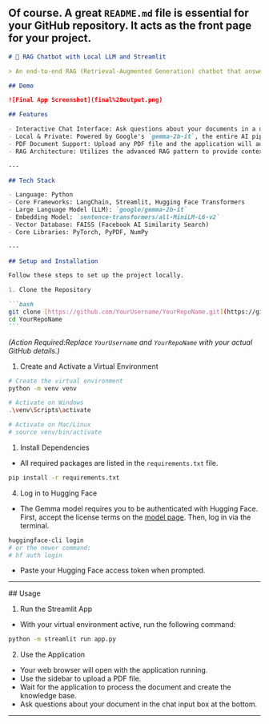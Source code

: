 ## Of course. A great `README.md` file is essential for your GitHub repository. It acts as the front page for your project.

````markdown
# 📄 RAG Chatbot with Local LLM and Streamlit

> An end-to-end RAG (Retrieval-Augmented Generation) chatbot that answers questions about user-uploaded PDF documents. This project runs a powerful, open-source Large Language Model entirely on your local machine, ensuring privacy and eliminating the need for API keys.

## Demo

![Final App Screenshot](final%20output.png)

## Features

- Interactive Chat Interface: Ask questions about your documents in a user-friendly web UI built with Streamlit.
- Local & Private: Powered by Google's `gemma-2b-it`, the entire AI pipeline runs locally. Your documents and queries never leave your machine.
- PDF Document Support: Upload any PDF file and the application will automatically process and "learn" its content.
- RAG Architecture: Utilizes the advanced RAG pattern to provide context-aware, accurate answers based on the document's content.

---

## Tech Stack

- Language: Python
- Core Frameworks: LangChain, Streamlit, Hugging Face Transformers
- Large Language Model (LLM): `google/gemma-2b-it`
- Embedding Model: `sentence-transformers/all-MiniLM-L6-v2`
- Vector Database: FAISS (Facebook AI Similarity Search)
- Core Libraries: PyTorch, PyPDF, NumPy

---

## Setup and Installation

Follow these steps to set up the project locally.

1. Clone the Repository

```bash
git clone [https://github.com/YourUsername/YourRepoName.git](https://github.com/YourUsername/YourRepoName.git)
cd YourRepoName
```
````

_(Action Required:Replace `YourUsername` and `YourRepoName` with your actual GitHub details.)_

1. Create and Activate a Virtual Environment

```bash
# Create the virtual environment
python -m venv venv

# Activate on Windows
.\venv\Scripts\activate

# Activate on Mac/Linux
# source venv/bin/activate
```

1. Install Dependencies

- All required packages are listed in the `requirements.txt` file.

<!-- end list -->

```bash
pip install -r requirements.txt
```

4. Log in to Hugging Face

- The Gemma model requires you to be authenticated with Hugging Face. First, accept the license terms on the [model page](https://huggingface.co/google/gemma-2b-it). Then, log in via the terminal.

<!-- end list -->

```bash
huggingface-cli login
# or the newer command:
# hf auth login
```

- Paste your Hugging Face access token when prompted.

---

\#\# Usage

1. Run the Streamlit App

- With your virtual environment active, run the following command:

<!-- end list -->

```bash
python -m streamlit run app.py
```

2. Use the Application

- Your web browser will open with the application running.
- Use the sidebar to upload a PDF file.
- Wait for the application to process the document and create the knowledge base.
- Ask questions about your document in the chat input box at the bottom.

---
